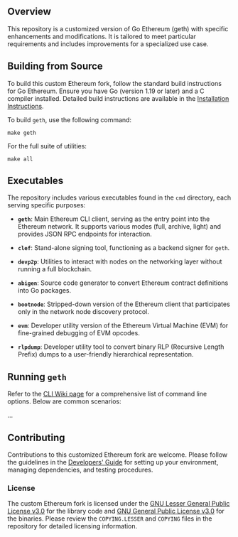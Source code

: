 
## Overview

This repository is a customized version of Go Ethereum (geth) with specific enhancements and modifications. It is tailored to meet particular requirements and includes improvements for a specialized use case.

## Building from Source

To build this custom Ethereum fork, follow the standard build instructions for Go Ethereum. Ensure you have Go (version 1.19 or later) and a C compiler installed. Detailed build instructions are available in the [Installation Instructions](https://geth.ethereum.org/docs/getting-started/installing-geth).

To build `geth`, use the following command:

```shell
make geth
```

For the full suite of utilities:

```shell
make all
```

## Executables

The repository includes various executables found in the `cmd` directory, each serving specific purposes:

- **`geth`**: Main Ethereum CLI client, serving as the entry point into the Ethereum network. It supports various modes (full, archive, light) and provides JSON RPC endpoints for interaction.

- **`clef`**: Stand-alone signing tool, functioning as a backend signer for `geth`.

- **`devp2p`**: Utilities to interact with nodes on the networking layer without running a full blockchain.

- **`abigen`**: Source code generator to convert Ethereum contract definitions into Go packages.

- **`bootnode`**: Stripped-down version of the Ethereum client that participates only in the network node discovery protocol.

- **`evm`**: Developer utility version of the Ethereum Virtual Machine (EVM) for fine-grained debugging of EVM opcodes.

- **`rlpdump`**: Developer utility tool to convert binary RLP (Recursive Length Prefix) dumps to a user-friendly hierarchical representation.

## Running `geth`

Refer to the [CLI Wiki page](https://geth.ethereum.org/docs/fundamentals/command-line-options) for a comprehensive list of command line options. Below are common scenarios:

...

## Contributing

Contributions to this customized Ethereum fork are welcome. Please follow the guidelines in the [Developers' Guide](https://geth.ethereum.org/docs/developers/geth-developer/dev-guide) for setting up your environment, managing dependencies, and testing procedures.

### License

The custom Ethereum fork is licensed under the [GNU Lesser General Public License v3.0](https://www.gnu.org/licenses/lgpl-3.0.en.html) for the library code and [GNU General Public License v3.0](https://www.gnu.org/licenses/gpl-3.0.en.html) for the binaries. Please review the `COPYING.LESSER` and `COPYING` files in the repository for detailed licensing information.
